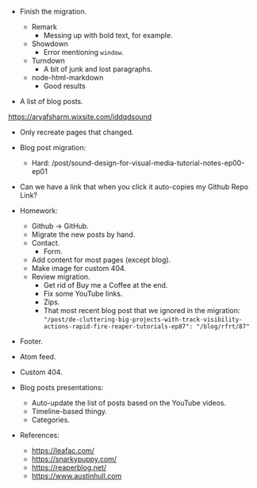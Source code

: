 - Finish the migration.
  - Remark
    - Messing up with bold text, for example.
  - Showdown
    - Error mentioning `window`.
  - Turndown
    - A bit of junk and lost paragraphs.
  - node-html-markdown
    - Good results

- A list of blog posts.

https://aryafsharm.wixsite.com/iddqdsound

- Only recreate pages that changed.

- Blog post migration:
  - Hard: /post/sound-design-for-visual-media-tutorial-notes-ep00-ep01

- Can we have a link that when you click it auto-copies my Github Repo Link?

- Homework:

  - Github -> GitHub.
  - Migrate the new posts by hand.
  - Contact.
    - Form.
  - Add content for most pages (except blog).
  - Make image for custom 404.
  - Review migration.
    - Get rid of Buy me a Coffee at the end.
    - Fix some YouTube links.
    - Zips.
    - That most recent blog post that we ignored in the migration: `"/post/de-cluttering-big-projects-with-track-visibility-actions-rapid-fire-reaper-tutorials-ep87": "/blog/rfrt/87"`


- Footer.
- Atom feed.
- Custom 404.

- Blog posts presentations:

  - Auto-update the list of posts based on the YouTube videos.
  - Timeline-based thingy.
  - Categories.

- References:
  - https://leafac.com/
  - https://snarkypuppy.com/
  - https://reaperblog.net/
  - https://www.austinhull.com
